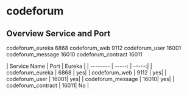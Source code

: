 # codeforum
## Overview Service and Port
codeforum_eureka    6868
codeforum_web       9112
codeforum_user      16001
codeforum_message   16010
codeforum_contract  16011

| Service Name | Port | Eureka |
    | --------   | -----:   | -----:|
    | codeforum_eureka     | 6868 | yes|
    | codeforum_web        | 9112 | yes|
    | codeforum_user       | 16001| yes|
    | codeforum_message    | 16010| yes|
    | codeforum_contract   | 16011| No |